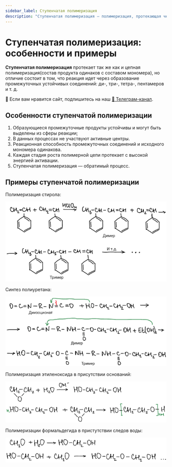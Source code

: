 ```yaml
---
sidebar_label: Ступенчатая полимеризация
description: "Ступенчатая полимеризация — полимеризация, протекающая через образование промежуточных устойчивых соединений: ди-, три-, тетра-, пентамеров и т. д. Особенности и примеры ступенчатой полимеризации."
---
```

# Ступенчатая полимеризация: особенности и примеры

**Ступенчатая полимеризация** протекает так же как и цепная полимеризация(состав продукта одинаков с составом мономера), но отличие состоит в том, что реакция идет через образование промежуточных устойчивых соединений: ди-, три-, тетра-, пентамеров и т. д.


<div class="pagination-nav__link">🙏 Если вам нравится сайт, подпишитесь на наш <a href="https://t.me/+JfpTv9CJlwQ0MThi">🔗 Телеграм-канал</a>.</div>

## Особенности ступенчатой полимеризации

1. Образующиеся промежуточные продукты устойчивы и могут быть выделены из сферы реакции;
2. В данных процессах не участвуют активные центры.
3. Реакционная способность промежуточных соединений и исходного мономера одинакова.
4. Каждая стадия роста полимерной цепи протекает с высокой энергией активации.
5. Ступенчатая полимеризация — обратимый процесс.

## Примеры ступенчатой полимеризации

Полимеризация стирола:

![](images/stupenchataya-polimerizaciya/step_clip_image001.png)

Синтез полиуретана:

![](images/stupenchataya-polimerizaciya/step_clip_image001_0000.png)

Полимеризация этиленоксида в присутствии оснований:

![](images/stupenchataya-polimerizaciya/step_clip_image001_0001.png)

Полимеризации формальдегида в пристутствии следов воды:

![](images/stupenchataya-polimerizaciya/step_clip_image001_0002.png)

